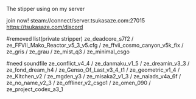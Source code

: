 The stipper using on my server

join now!
steam://connect/server.tsukasaze.com:27015
https://tsukasaze.com/discord
          
#removed list(private stripper)
ze_deadcore_s7f2 / ze_FFVII_Mako_Reactor_v5_3_v5.cfg / ze_ffvii_cosmo_canyon_v5k_fix / ze_gris / ze_grau / ze_mist_q3 / ze_minimal_csgo

#need soundfile
ze_conflict_v4_4 / ze_danmaku_v1_5 / ze_dreamin_v3_3 / ze_fond_dream_h4 / ze_Genso_Of_Last_v3_4_t1 / ze_geometric_v1_4 / ze_Kitchen_v2 / ze_mgden_y3 / ze_misaka2_v1_3 / ze_naiads_v4a_6f / ze_no_name_v2_3 / ze_offliner_v2_csgo1 / ze_omen_090 / ze_project_codex_a3_1
